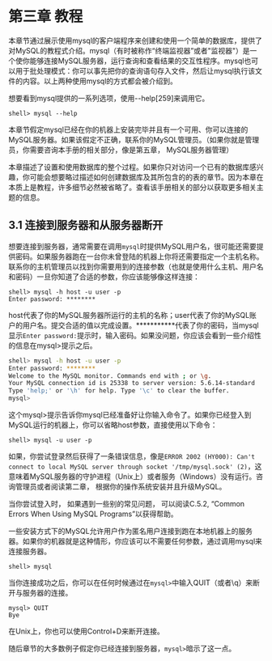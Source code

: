 # 第三章 教程

本章节通过展示使用mysql的客户端程序来创建和使用一个简单的数据库，提供了对MySQL的教程式介绍。mysql（有时被称作“终端监视器”或者"监视器"）是一个使你能够连接MySQL服务器，运行查询和查看结果的交互性程序。mysql也可以用于批处理模式：你可以事先把你的查询语句存入文件，然后让mysql执行该文件的内容。以上两种使用mysql的方式都会被介绍到。

想要看到mysql提供的一系列选项，使用--help[259]来调用它。

	shell> mysql --help

本章节假定mysql已经在你的机器上安装完毕并且有一个可用、你可以连接的MySQL服务器。如果该假定不正确，联系你的MySQL管理员。（如果你就是管理员，你需要咨询本手册的相关部分，像是第五章， MySQL服务器管理）

本章描述了设置和使用数据库的整个过程。如果你只对访问一个已有的数据库感兴趣，你可能会想要略过描述如何创建数据库及其所包含的的表的章节。因为本章在本质上是教程，许多细节必然被省略了。查看该手册相关的部分以获取更多相关主题的信息。

## 3.1 连接到服务器和从服务器断开

想要连接到服务器，通常需要在调用`mysql`时提供MySQL用户名，很可能还需要提供密码。如果服务器跑在一台你未曾登陆的机器上你将还需要指定一个主机名称。联系你的主机管理员以找到你需要用到的连接参数（也就是使用什么主机、用户名和密码）一旦你知道了合适的参数，你应该能够像这样连接：

	shell> mysql -h host -u user -p
	Enter password: ********

host代表了你的MySQL服务器所运行的主机的名称；user代表了你的MySQL账户的用户名。提交合适的值以完成设置。***********代表了你的密码，当mysql显示`Enter password:`提示时，输入密码。如果没问题，你应该会看到一些介绍性的信息在mysql>提示之后。

```bash
shell> mysql -h host -u user -p
Enter password: ********
Welcome to the MySQL monitor. Commands end with ; or \g.
Your MySQL connection id is 25338 to server version: 5.6.14-standard
Type 'help;' or '\h' for help. Type '\c' to clear the buffer.
mysql>
```

这个mysql>提示告诉你mysql已经准备好让你输入命令了。如果你已经登入到MySQL运行的机器上，你可以省略host参数，直接使用以下命令：

	shell> mysql -u user -p

如果，你尝试登录然后获得了一条错误信息，像是`ERROR 2002 (HY000): Can't
connect to local MySQL server through socket '/tmp/mysql.sock' (2)`，这意味着MySQL服务器的守护进程（Unix上）或者服务（Windows）没有运行。咨询管理员或者阅读第二章， 根据你的操作系统安装并且升级MySQL。

当你尝试登入时， 如果遇到一些别的常见问题， 可以阅读C.5.2, “Common
Errors When Using MySQL Programs”以获得帮助。

一些安装方式下的MySQL允许用户作为匿名用户连接到跑在本地机器上的服务器。如果你的机器就是这种情形，你应该可以不需要任何参数，通过调用mysql来连接服务器。

	shell> mysql

当你连接成功之后，你可以在任何时候通过在`mysql>`中输入QUIT（或者\q）来断开与服务器的连接。

	mysql> QUIT
	Bye

在Unix上，你也可以使用Control+D来断开连接。

随后章节的大多数例子假定你已经连接到服务器，`mysql>`暗示了这一点。